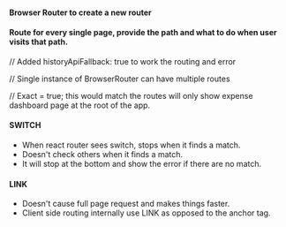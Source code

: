 #### Browser Router to create a new router

#### Route for every single page, provide the path and what to do when user visits that path.

// Added historyApiFallback: true to work the routing and error

// Single instance of BrowserRouter can have multiple routes

// Exact = true; this would match the routes will only show expense dashboard page at the root of the app.

#### SWITCH

- When react router sees switch, stops when it finds a match.
- Doesn't check others when it finds a match.
- It will stop at the bottom and show the error if there are no match.

#### LINK

- Doesn't cause full page request and makes things faster.
- Client side routing internally use LINK as opposed to the anchor tag.
